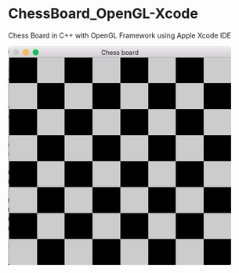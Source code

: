 # ChessBoard_OpenGL-Xcode
Chess Board in C++ with OpenGL Framework using Apple Xcode IDE

![](Screenshot-ChessBoard.png)
